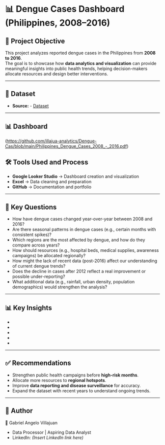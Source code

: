 # 📊 Dengue Cases Dashboard (Philippines, 2008–2016)

## 📌 Project Objective
This project analyzes reported dengue cases in the Philippines from **2008 to 2016**.  
The goal is to showcase how **data analytics and visualization** can provide meaningful insights into public health trends, helping decision-makers allocate resources and design better interventions.  

---

## 📂 Dataset
- **Source:** - <a href="https://github.com/illajua-analytics/Dengue-Cas/blob/main/Dengue%20Project%20Spreadsheet.xlsx">Dataset</a>

---
## 📊 Dashboard
(https://github.com/illajua-analytics/Dengue-Cas/blob/main/Philippines_Dengue_Cases_2008_-_2016.pdf)

## 🛠️ Tools Used and Process
- **Google Looker Studio** → Dashboard creation and visualization  
- **Excel** → Data cleaning and preparation  
- **GitHub** → Documentation and portfolio  

---

## 🔎 Key Questions
- How have dengue cases changed year-over-year between 2008 and 2016?  
- Are there seasonal patterns in dengue cases (e.g., certain months with consistent spikes)?
- Which regions are the most affected by dengue, and how do they compare across years? 
- How should resources (e.g., hospital beds, medical supplies, awareness campaigns) be allocated regionally?
- How might the lack of recent data (post-2016) affect our understanding of current dengue trends?
- Does the decline in cases after 2012 reflect a real improvement or possible under-reporting?
- What additional data (e.g., rainfall, urban density, population demographics) would strengthen the analysis?

---

## 📊 Key Insights
- 
- 
- 
- 
- 

---

## ✅ Recommendations
- Strengthen public health campaigns before **high-risk months**.  
- Allocate more resources to **regional hotspots**.  
- Improve **data reporting and disease surveillance** for accuracy.  
- Expand the dataset with recent years to understand ongoing trends.  

---

## 📌 Author
👤 Gabriel Angelo Villajuan  
- Data Processor | Aspiring Data Analyst   
- LinkedIn: *(Insert LinkedIn link here)*  
